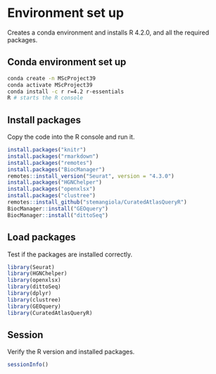 # Environment set up
Creates a conda environment and installs R 4.2.0, and all the required packages.

## Conda environment set up
```bash
conda create -n MScProject39
conda activate MScProject39
conda install -c r r=4.2 r-essentials
R # starts the R console
```

## Install packages
Copy the code into the R console and run it.
```r
install.packages("knitr")
install.packages("rmarkdown")
install.packages("remotes")
install.packages("BiocManager")
remotes::install_version("Seurat", version = "4.3.0")
install.packages("HGNChelper")
install.packages("openxlsx")
install.packages("clustree")
remotes::install_github("stemangiola/CuratedAtlasQueryR")
BiocManager::install("GEOquery")
BiocManager::install("dittoSeq")

```


## Load packages
Test if the packages are installed correctly.
```r
library(Seurat)
library(HGNChelper)
library(openxlsx)
library(dittoSeq)
library(dplyr)
library(clustree)
library(GEOquery)
library(CuratedAtlasQueryR)
```

## Session
Verify the R version and installed packages.
```r
sessionInfo()
```



